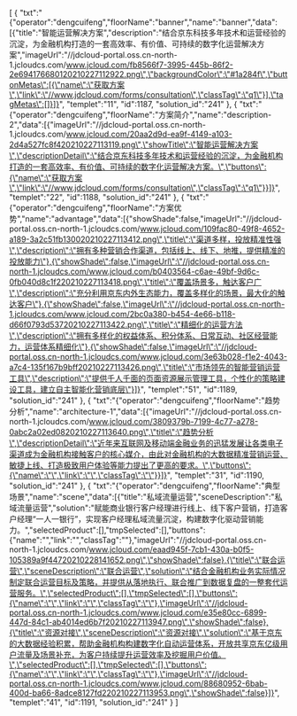 [
	{
		"txt":"{\"operator\":\"dengcuifeng\",\"floorName\":\"banner\",\"name\":\"banner\",\"data\":[{\"title\":\"智能运营解决方案\",\"description\":\"结合京东科技多年技术和运营经验的沉淀，为金融机构打造的一套高效率、有价值、可持续的数字化运营解决方案\",\"imageUrl\":\"//jdcloud-portal.oss.cn-north-1.jcloudcs.com/www.jcloud.com/fb8566f7-3995-445b-86f2-2e694176680120210227112922.png\",\"backgroundColor\":\"#1a284f\",\"buttonMetas\":[{\"name\":\"获取方案\",\"link\":\"//www.jdcloud.com/forms/consultation\",\"classTag\":\"q1\"}],\"tagMetas\":[]}]}",
		"templet":"11",
		"id":1187,
		"solution_id":"241"
	},
	{
		"txt":"{\"operator\":\"dengcuifeng\",\"floorName\":\"方案简介\",\"name\":\"description-2\",\"data\":[{\"imageUrl\":\"//jdcloud-portal.oss.cn-north-1.jcloudcs.com/www.jcloud.com/20aa2d9d-ea9f-4149-a103-2d4a527fc8f420210227113119.png\",\"showTitle\":\"智能运营解决方案\",\"descriptionDetail\":\"结合京东科技多年技术和运营经验的沉淀，为金融机构打造的一套高效率、有价值、可持续的数字化运营解决方案。\",\"buttons\":{\"name\":\"获取方案\",\"link\":\"//www.jdcloud.com/forms/consultation\",\"classTag\":\"q1\"}}]}",
		"templet":"22",
		"id":1188,
		"solution_id":"241"
	},
	{
		"txt":"{\"operator\":\"dengcuifeng\",\"floorName\":\"方案优势\",\"name\":\"advantage\",\"data\":[{\"showShade\":false,\"imageUrl\":\"//jdcloud-portal.oss.cn-north-1.jcloudcs.com/www.jcloud.com/109fac80-49f8-4652-a189-3a2c51fb130020210227113412.png\",\"title\":\"渠道多样，投放精准性强\",\"description\":\"拥有多种营销合作渠道，包括线上、线下、地推，提供精准的投放能力\"},{\"showShade\":false,\"imageUrl\":\"//jdcloud-portal.oss.cn-north-1.jcloudcs.com/www.jcloud.com/b0403564-c6ae-49bf-9d6c-0fb040d8c1f220210227113418.png\",\"title\":\"覆盖场景多，触达客户广\",\"description\":\"充分利用京东内外生态能力，覆盖多样化的场景，最大化的触达客户\"},{\"showShade\":false,\"imageUrl\":\"//jdcloud-portal.oss.cn-north-1.jcloudcs.com/www.jcloud.com/2bc0a380-b454-4e66-b118-d66f0793d53720210227113422.png\",\"title\":\"精细化的运营方法\",\"description\":\"拥有多样化的权益体系、积分体系、日常互动、社区经营能力，运营体系精细化\"},{\"showShade\":false,\"imageUrl\":\"//jdcloud-portal.oss.cn-north-1.jcloudcs.com/www.jcloud.com/3e63b028-f1e2-4043-a7c4-135f167b9bff20210227113426.png\",\"title\":\"市场领先的智能营销运营工具\",\"description\":\"提供千人千面的页面资源展示管理工具，个性化的策略建设工具，建立自主智能化营销底层\"}]}",
		"templet":"51",
		"id":1189,
		"solution_id":"241"
	},
	{
		"txt":"{\"operator\":\"dengcuifeng\",\"floorName\":\"趋势分析\",\"name\":\"architecture-1\",\"data\":[{\"imageUrl\":\"//jdcloud-portal.oss.cn-north-1.jcloudcs.com/www.jcloud.com/3809379b-7199-4c77-a278-0abc2a02ed0820210227113640.png\",\"title\":\"趋势分析\",\"descriptionDetail\":\"近年来互联网及移动端金融业务的迅猛发展让各类电子渠道成为金融机构接触客户的核心媒介，由此对金融机构的大数据精准营销运营、敏捷上线、打造极致用户体验等能力提出了更高的要求。\",\"buttons\":{\"name\":\"\",\"link\":\"\",\"classTag\":\"\"}}]}",
		"templet":"31",
		"id":1190,
		"solution_id":"241"
	},
	{
		"txt":"{\"operator\":\"dengcuifeng\",\"floorName\":\"典型场景\",\"name\":\"scene\",\"data\":[{\"title\":\"私域流量运营\",\"sceneDescription\":\"私域流量运营\",\"solution\":\"赋能商业银行客户经理进行线上、线下客户营销，打造客户经理“一人一银行”，实现客户经理私域流量沉淀，构建数字化驱动营销能力。\",\"selectedProduct\":[],\"tmpSelected\":[],\"buttons\":{\"name\":\"\",\"link\":\"\",\"classTag\":\"\"},\"imageUrl\":\"//jdcloud-portal.oss.cn-north-1.jcloudcs.com/www.jcloud.com/eaad945f-7cb1-430a-b0f5-105389a9f44720210228141652.png\",\"showShade\":false},{\"title\":\"联合运营\",\"sceneDescription\":\"联合运营\",\"solution\":\"结合金融机构业务实际情况制定联合运营目标及策略，并提供从落地执行、联合推广到数据复盘的一整套代运营服务。\",\"selectedProduct\":[],\"tmpSelected\":[],\"buttons\":{\"name\":\"\",\"link\":\"\",\"classTag\":\"\"},\"imageUrl\":\"//jdcloud-portal.oss.cn-north-1.jcloudcs.com/www.jcloud.com/e35e80cc-6899-447d-84c1-ab4014ed6b7f20210227113947.png\",\"showShade\":false},{\"title\":\"资源对接\",\"sceneDescription\":\"资源对接\",\"solution\":\"基于京东的大数据经验积累，帮助金融机构构建数字化自动运营体系，开放共享京东亿级用户流量及场景补充，为客户持续提升运营效率及挖掘用户价值。\",\"selectedProduct\":[],\"tmpSelected\":[],\"buttons\":{\"name\":\"\",\"link\":\"\",\"classTag\":\"\"},\"imageUrl\":\"//jdcloud-portal.oss.cn-north-1.jcloudcs.com/www.jcloud.com/88680952-6bab-400d-ba66-8adce8127fd220210227113953.png\",\"showShade\":false}]}",
		"templet":"41",
		"id":1191,
		"solution_id":"241"
	}
]